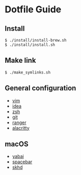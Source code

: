 # Dotfile Guide 

## Install

```shell
$ ./install/install-brew.sh
$ ./install/install.sh
```
 
## Make link 

```shell
$ ./make_symlinks.sh
```

## General configuration

* [vim](./nvim/README.md)
* [idea](./idea/README.md)
* [zsh]()
* [git]()
* [ranger]()
* [alacritty]()

## macOS

* [yabai]()
* [spacebar]()
* [skhd]()

